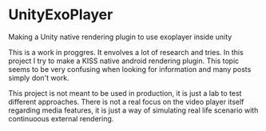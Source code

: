 # UnityExoPlayer
Making a Unity native rendering plugin to use exoplayer inside unity

This is a work in proggres. It envolves a lot of research and tries.
In this project I try to make a KISS native android rendering plugin.
This topic seems to be very confusing when looking for information and many posts simply don't work.

This project is not meant to be used in production, it is just a lab to test different approaches.
There is not a real focus on the video player itself regarding media features, it is just a way of simulating
real life scenario with continuoous external rendering.
